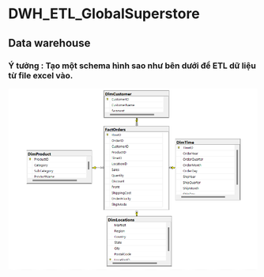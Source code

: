 # DWH_ETL_GlobalSuperstore
## Data warehouse 
### Ý tưởng : Tạo một schema hình sao như bên dưới để ETL dữ liệu từ file excel vào.
<img src="/Schema.png">
